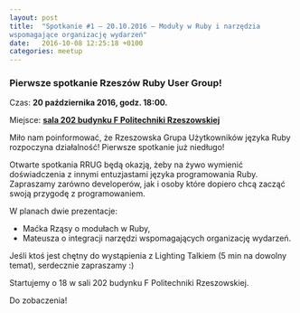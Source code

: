 ```yaml
---
layout: post
title:  "Spotkanie #1 – 20.10.2016 – Moduły w Ruby i narzędzia
wspomagające organizację wydarzeń"
date:   2016-10-08 12:25:18 +0100
categories: meetup
---
```


### Pierwsze spotkanie Rzeszów Ruby User Group!

Czas: **20 października 2016, godz. 18:00.**

Miejsce: **[sala 202 budynku F Politechniki
Rzeszowskiej](https://www.google.pl/maps/place/Marii+Sk%C5%82odowskiej-Curie+8%2F2,+Rzesz%C3%B3w/@50.0260119,21.9828244,19z/data=!3m1!4b1!4m5!3m4!1s0x473cfbafc82e1909:0xc1f8b4e1e7f09929!8m2!3d50.0260119!4d21.9833716)**

Miło nam poinformować, że Rzeszowska Grupa Użytkowników języka Ruby
rozpoczyna działalność! Pierwsze spotkanie już niedługo!

Otwarte spotkania RRUG będą okazją, żeby na żywo wymienić doświadczenia
z innymi entuzjastami języka programowania Ruby. Zapraszamy zarówno
developerów, jak i osoby które dopiero chcą zacząć swoją przygodę z
programowaniem.

W planach dwie prezentacje:
- Maćka Rząsy o modułach w Ruby,
- Mateusza o integracji narzędzi wspomagających organizację wydarzeń.

Jeśli ktoś jest chętny do wystąpienia z Lighting Talkiem (5 min na dowolny temat), serdecznie zapraszamy :)

Startujemy o 18 w sali 202 budynku F Politechniki Rzeszowskiej.

Do zobaczenia!
